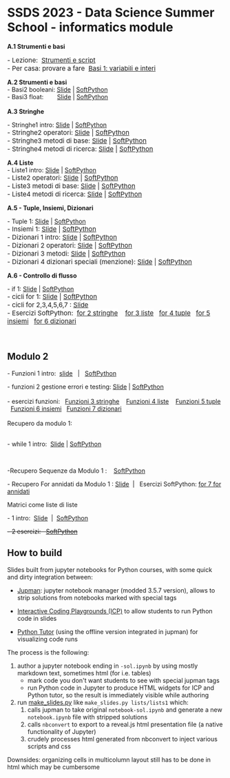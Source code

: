 # SSDS 2023 - Data Science Summer School - informatics module



<p dir="ltr" style="text-align: left;"></p>
<p><strong>A.1 Strumenti e basi</strong><br></p>
<span style="font-size: 0.9375rem;">- Lezione:&nbsp;&nbsp;</span><a href="https://it.softpython.org/tools/tools-sol.html" target="_blank" style="background-color: rgb(255, 255, 255); font-size: 0.9375rem;">Strumenti e script</a><br><span style="font-size: 0.9375rem;">- Per casa: provare a fare&nbsp;&nbsp;</span><a href="https://it.softpython.org/basics/basics1-ints-sol.html" target="_blank" style="background-color: rgb(255, 255, 255); font-size: 0.9375rem;">Basi 1: variabili e interi</a></p><strong>A.2 Strumenti e basi</strong><br>- Basi2 booleani:&nbsp;<a href="https://lucademenego99.github.io/icp-slides/python-summer-school/basics2-bools#/" target="_blank">Slide</a>&nbsp;|&nbsp;<a href="https://it.softpython.org/basics/basics2-bools-sol.html" target="_blank">SoftPython</a><br>- Basi3 float: &nbsp; &nbsp; &nbsp;&nbsp;&nbsp;<a href="https://lucademenego99.github.io/icp-slides/python-summer-school/basics3-floats#/" target="_blank">Slide</a>&nbsp;|&nbsp;<a href="https://it.softpython.org/basics/basics3-floats-sol.html" target="_blank">SoftPython</a><br><br><strong>A.3 Stringhe&nbsp;</strong><br>
<p dir="ltr">- Stringhe1 intro:&nbsp;<a href="https://lucademenego99.github.io/icp-slides/python-summer-school/strings1#/" target="_blank">Slide</a>&nbsp;|&nbsp;<a href="https://it.softpython.org/strings/strings1-sol.html" target="_blank">SoftPython</a><br><span style="font-size: 0.9375rem;">- Stringhe2 operatori:&nbsp;</span><a href="https://lucademenego99.github.io/icp-slides/python-summer-school/strings2#/" target="_blank" title="https://lucademenego99.github.io/icp-slides/python-summer-school/strings2#/" style="background-color: rgb(255, 255, 255); font-size: 0.9375rem;">Slide</a><span style="font-size: 0.9375rem;">&nbsp;|&nbsp;</span><a href="https://it.softpython.org/strings/strings2-sol.html" target="_blank" title="https://it.softpython.org/strings/strings2-sol.html" style="background-color: rgb(255, 255, 255); font-size: 0.9375rem;">SoftPython</a><br><span style="font-size: 0.9375rem;">- Stringhe3 metodi di base:&nbsp;</span><a href="https://lucademenego99.github.io/icp-slides/python-summer-school/strings3#/" target="_blank" title="https://lucademenego99.github.io/icp-slides/python-summer-school/strings3#/" style="background-color: rgb(255, 255, 255); font-size: 0.9375rem;">Slide</a><span style="font-size: 0.9375rem;">&nbsp;|&nbsp;</span><a href="https://it.softpython.org/strings/strings3-sol.html" target="_blank" title="https://it.softpython.org/strings/strings3-sol.html" style="background-color: rgb(255, 255, 255); font-size: 0.9375rem;">SoftPython</a><br><span style="font-size: 0.9375rem;">- Stringhe4 metodi di ricerca:&nbsp;</span><a href="https://lucademenego99.github.io/icp-slides/python-summer-school/strings4#/" target="_blank" title="https://lucademenego99.github.io/icp-slides/python-summer-school/strings4#/" style="background-color: rgb(255, 255, 255); font-size: 0.9375rem;">Slide</a><span style="font-size: 0.9375rem;">&nbsp;|&nbsp;</span><a href="https://it.softpython.org/strings/strings4-sol.html" target="_blank" title="https://it.softpython.org/strings/strings4-sol.html" style="background-color: rgb(255, 255, 255); font-size: 0.9375rem;">SoftPython</a></p>
<p dir="ltr"><strong>A.4 Liste</strong><br>- Liste1 intro:&nbsp;<a href="https://davidleoni.github.io/ssds-2023/lists/lists1.slides.html" target="_blank" title="https://davidleoni.github.io/ssds-2023/lists/lists1.slides.html">Slide</a>&nbsp;|&nbsp;<a href="https://it.softpython.org/lists/lists1-sol.html" target="_blank" title="https://it.softpython.org/lists/lists1-sol.html">SoftPython</a><br><span style="font-size: 0.9375rem;">- Liste2 operatori:&nbsp;</span><a href="https://davidleoni.github.io/ssds-2023/lists/lists2.slides.html" target="_blank" title="https://davidleoni.github.io/ssds-2023/lists/lists2.slides.html" style="background-color: rgb(255, 255, 255); font-size: 0.9375rem;">Slide</a><span style="font-size: 0.9375rem;">&nbsp;|&nbsp;</span><a href="https://it.softpython.org/lists/lists2-sol.html" target="_blank" title="https://it.softpython.org/lists/lists2-sol.html" style="background-color: rgb(255, 255, 255); font-size: 0.9375rem;">SoftPython</a><br><span style="font-size: 0.9375rem;">- Liste3 metodi di base:&nbsp;</span><a href="https://davidleoni.github.io/ssds-2023/lists/lists3.slides.html" target="_blank" title="https://davidleoni.github.io/ssds-2023/lists/lists3.slides.html" style="background-color: rgb(255, 255, 255); font-size: 0.9375rem;">Slide</a><span style="font-size: 0.9375rem;">&nbsp;|&nbsp;</span><a href="https://it.softpython.org/lists/lists3-sol.html" target="_blank" title="https://it.softpython.org/lists/lists3-sol.html" style="background-color: rgb(255, 255, 255); font-size: 0.9375rem;">SoftPython</a><br><span style="font-size: 0.9375rem;">- Liste4 metodi di ricerca:&nbsp;</span><a href="https://davidleoni.github.io/ssds-2023/lists/lists4.slides.html" target="_blank" title="https://davidleoni.github.io/ssds-2023/lists/lists4.slides.html" style="background-color: rgb(255, 255, 255); font-size: 0.9375rem;">Slide</a><span style="font-size: 0.9375rem;">&nbsp;|&nbsp;</span><a href="https://it.softpython.org/lists/lists4-sol.html" target="_blank" title="https://it.softpython.org/lists/lists4-sol.html" style="background-color: rgb(255, 255, 255); font-size: 0.9375rem;">SoftPython</a></p>
<p dir="ltr"><strong>A.5 - Tuple, Insiemi, Dizionari</strong><br></p>
<p dir="ltr">- Tuple 1:&nbsp;<a href="https://davidleoni.github.io/ssds-2023/tuples/tuples1.slides.html" target="_blank" title="https://davidleoni.github.io/ssds-2023/tuples/tuples1.slides.html">Slide</a>&nbsp;|&nbsp;<a href="https://it.softpython.org/tuples/tuples1-sol.html" target="_blank" title="https://it.softpython.org/tuples/tuples1-sol.html">SoftPython</a><br><span style="font-size: 0.9375rem;">- Insiemi 1:&nbsp;</span><a href="https://davidleoni.github.io/ssds-2023/sets/sets1.slides.html" target="_blank" title="https://davidleoni.github.io/ssds-2023/sets/sets1.slides.html" style="background-color: rgb(255, 255, 255); font-size: 0.9375rem;">Slide</a><span style="font-size: 0.9375rem;">&nbsp;|&nbsp;</span><a href="https://it.softpython.org/sets/sets1-sol.html" target="_blank" title="https://it.softpython.org/sets/sets1-sol.html" style="background-color: rgb(255, 255, 255); font-size: 0.9375rem;">SoftPython</a><br><span style="font-size: 0.9375rem;">- Dizionari 1 intro:&nbsp;</span><a href="https://davidleoni.github.io/ssds-2023/dictionaries/dictionaries1.slides.html" target="_blank" title="https://davidleoni.github.io/ssds-2023/dictionaries/dictionaries1.slides.html" style="background-color: rgb(255, 255, 255); font-size: 0.9375rem;">Slide</a><span style="font-size: 0.9375rem;">&nbsp;|&nbsp;</span><a href="https://it.softpython.org/dictionaries/dictionaries1-sol.html" target="_blank" title="https://it.softpython.org/dictionaries/dictionaries1-sol.html" style="background-color: rgb(255, 255, 255); font-size: 0.9375rem;">SoftPython</a><br><span style="font-size: 0.9375rem;">- Dizionari 2 operatori:&nbsp;</span><a href="https://davidleoni.github.io/ssds-2023/dictionaries/dictionaries2.slides.html" target="_blank" title="https://davidleoni.github.io/ssds-2023/dictionaries/dictionaries2.slides.html" style="background-color: rgb(255, 255, 255); font-size: 0.9375rem;">Slide</a><span style="font-size: 0.9375rem;">&nbsp;|&nbsp;</span><a href="https://it.softpython.org/dictionaries/dictionaries2-sol.html" target="_blank" title="https://it.softpython.org/dictionaries/dictionaries2-sol.html" style="background-color: rgb(255, 255, 255); font-size: 0.9375rem;">SoftPython</a><br><span style="font-size: 0.9375rem;">- Dizionari 3 metodi:&nbsp;</span><a href="https://davidleoni.github.io/ssds-2023/dictionaries/dictionaries3.slides.html" target="_blank" title="https://davidleoni.github.io/ssds-2023/dictionaries/dictionaries3.slides.html" style="background-color: rgb(255, 255, 255); font-size: 0.9375rem;">Slide</a><span style="font-size: 0.9375rem;">&nbsp;|&nbsp;</span><a href="https://it.softpython.org/dictionaries/dictionaries3-sol.html" target="_blank" title="https://it.softpython.org/dictionaries/dictionaries3-sol.html" style="background-color: rgb(255, 255, 255); font-size: 0.9375rem;">SoftPython</a><br><span style="font-size: 0.9375rem;">- Dizionari 4 dizionari speciali (menzione):&nbsp;</span><a href="https://davidleoni.github.io/ssds-2023/dictionaries/dictionaries4.slides.html" target="_blank" title="https://davidleoni.github.io/ssds-2023/dictionaries/dictionaries4.slides.html" style="background-color: rgb(255, 255, 255); font-size: 0.9375rem;">Slide</a><span style="font-size: 0.9375rem;">&nbsp;|&nbsp;</span><a href="https://it.softpython.org/dictionaries/dictionaries4-sol.html" target="_blank" title="https://it.softpython.org/dictionaries/dictionaries4-sol.html" style="background-color: rgb(255, 255, 255); font-size: 0.9375rem;">SoftPython</a></p>
<p dir="ltr"><strong>A.6 - Controllo di flusso</strong><br></p>
<p dir="ltr">- if 1:&nbsp;<a href="https://davidleoni.github.io/ssds-2023/if/if1.slides.html" target="_blank" title="https://davidleoni.github.io/ssds-2023/if/if1.slides.html">Slide</a>&nbsp;|&nbsp;<a href="https://it.softpython.org/if/if1-sol.html" target="_blank" title="https://it.softpython.org/if/if1-sol.html">SoftPython</a><br><span style="font-size: 0.9375rem;">- cicli for 1:&nbsp;</span><a href="https://davidleoni.github.io/ssds-2023/for/for1.slides.html" target="_blank" title="https://davidleoni.github.io/ssds-2023/for/for1.slides.html" style="background-color: rgb(255, 255, 255); font-size: 0.9375rem;">Slide</a><span style="font-size: 0.9375rem;">&nbsp;|&nbsp;</span><a href="https://it.softpython.org/for/for1-intro-sol.html" target="_blank" title="https://it.softpython.org/for/for1-intro-sol.html" style="background-color: rgb(255, 255, 255); font-size: 0.9375rem;">SoftPython</a><br><span style="font-size: 0.9375rem;">- cicli&nbsp;for 2,3,4,5,6,7 :&nbsp;</span><a href="https://davidleoni.github.io/ssds-2023/for/for2.slides.html" target="_blank" title="https://davidleoni.github.io/ssds-2023/for/for2.slides.html" style="background-color: rgb(255, 255, 255); font-size: 0.9375rem;">Slide</a><span style="font-size: 0.9375rem;">&nbsp;<br></span><span style="font-size: 0.9375rem;">- Esercizi SoftPython:&nbsp;&nbsp;</span><a href="https://it.softpython.org/for/for2-strings-sol.html" target="_blank" style="background-color: rgb(255, 255, 255); font-size: 0.9375rem;">for 2 stringhe</a><span style="font-size: 0.9375rem;">&nbsp; &nbsp;&nbsp;</span><a href="https://it.softpython.org/for/for3-lists-sol.html" target="_blank" style="background-color: rgb(255, 255, 255); font-size: 0.9375rem;">for 3 liste</a><span style="font-size: 0.9375rem;">&nbsp; &nbsp;</span><a href="https://it.softpython.org/for/for4-tuples-sol.html" target="_blank" title="https://it.softpython.org/for/for4-tuples-sol.html" style="background-color: rgb(255, 255, 255); font-size: 0.9375rem;">for 4 tuple</a><span style="font-size: 0.9375rem;">&nbsp; &nbsp;</span><a href="https://it.softpython.org/for/for5-sets-sol.html" target="_blank" style="background-color: rgb(255, 255, 255); font-size: 0.9375rem;">for 5 insiemi</a><span style="font-size: 0.9375rem;">&nbsp; &nbsp;</span><a href="https://it.softpython.org/for/for6-dictionaries-sol.html" target="_blank" style="background-color: rgb(255, 255, 255); font-size: 0.9375rem;">for 6 dizionari</a><span style="font-size: 0.9375rem;">&nbsp;&nbsp;</span></p><br>
<p></p>


## Modulo 2

<p dir="ltr" style="text-align: left;">- Funzioni 1 intro:&nbsp; <a href="http://davidleoni.github.io/ssds-2023/functions/fun1-intro.slides.html">slide</a>&nbsp; &nbsp;|&nbsp; &nbsp;<a href="https://it.softpython.org/functions/fun1-intro-sol.html" target="_blank">SoftPython</a>
    
<p dir="ltr" style="text-align: left;"></p>- funzioni 2 gestione errori e testing:&nbsp;<a href="https://davidleoni.github.io/ssds-2023/functions/fun2-errors-and-testing.slides.html#/" target="_blank">Slide</a>&nbsp;|&nbsp;<a href="https://it.softpython.org/functions/fun2-errors-and-testing-sol.html" target="_blank" title="https://it.softpython.org/functions/fun2-errors-and-testing-sol.html">SoftPython</a>&nbsp;&nbsp;<br><br>- esercizi funzioni:&nbsp; &nbsp;<a href="https://it.softpython.org/functions/fun3-strings-sol.html" target="_blank">Funzioni 3 stringhe</a>&nbsp; &nbsp; <a href="https://it.softpython.org/functions/fun4-lists-sol.html">Funzioni 4 liste</a>&nbsp; &nbsp;&nbsp;<a href="https://it.softpython.org/functions/fun5-tuples-sol.html#" target="_blank">Funzioni 5 tuple</a>&nbsp; &nbsp; <a href="https://it.softpython.org/functions/fun6-sets-sol.html" target="_blank">Funzioni 6 insiemi</a>&nbsp; &nbsp;<a href="https://it.softpython.org/functions/fun7-dictionaries-sol.html" target="_blank">Funzioni 7 dizionari</a><br><br>Recupero da modulo 1:<br><br>
<p dir="ltr" style="text-align: left;">- while 1 intro:&nbsp; <a href="https://davidleoni.github.io/ssds-2023/while/while1.slides.html#/" target="_blank">Slide</a> | <a href="https://it.softpython.org/while/while1-sol.html" target="_blank">SoftPython</a></p>

<p dir="ltr" style="text-align: left;"><br></p>
<p dir="ltr" style="text-align: left;">-Recupero Sequenze da Modulo 1 :&nbsp; &nbsp;&nbsp;<a href="https://it.softpython.org/sequences/sequences1-sol.html" target="_blank">SoftPython</a></p>
<p dir="ltr" style="text-align: left;">- Recupero For annidati da Modulo 1 :&nbsp;<a href="https://davidleoni.github.io/ssds-2023/for/for2.slides.html#/6" target="_blank" title="https://davidleoni.github.io/ssds-2023/for/for2.slides.html#/6">Slide</a>&nbsp; |&nbsp;&nbsp;&nbsp;Esercizi SoftPython:&nbsp;<a href="https://it.softpython.org/for/for7-nested-sol.html" target="_blank" title="https://it.softpython.org/for/for7-nested-sol.html">for 7 for annidati</a>&nbsp;&nbsp;<br></p>
<p dir="ltr" style="text-align: left;">Matrici come liste di liste&nbsp;</p>
<p dir="ltr" style="text-align: left;">- 1 intro:&nbsp; <a href="https://davidleoni.github.io/ssds-2023/matrices-lists/matrices-lists1.slides.html" target="_blank">Slide</a>&nbsp; |&nbsp; <a href="https://it.softpython.org/matrices-lists/matrices-lists1-sol.html" target="_blank">SoftPython</a>&nbsp; </p>
<p dir="ltr" style="text-align: left;"><del>- 2 esercizi:&nbsp;&nbsp;&nbsp;</del><a href="https://it.softpython.org/matrices-lists/matrices-lists2-sol.html" target="_blank"><del>SoftPython</del></a>&nbsp; &nbsp;<br></p>


## How to build

Slides built from jupyter notebooks for Python courses, with some quick and dirty integration between:

- [Jupman](https://github.com/DavidLeoni/jupman): jupyter notebook manager (modded 3.5.7 version), allows  to strip solutions from notebooks marked with special tags

- [Interactive Coding Playgrounds (ICP)](https://github.com/lucademenego99/icp-bundle) to allow students to run Python code in slides

- [Python Tutor](https://pythontutor.com/) (using the offline version integrated in jupman) for visualizing code runs

The process is the following:

1. author a jupyter notebook ending in `-sol.ipynb` by using mostly markdown text, sometimes html (for i.e. tables) 
    - mark code you don't want students to see with special jupman tags
    - run Python code in Jupyter to produce HTML widgets for ICP and Python tutor, so the result is immediately visible while authoring
2. run [make_slides.py](make_slides.py) like `make_slides.py lists/lists1` which:
    1. calls jupman to take original `notebook-sol.ipynb` and generate a new `notebook.ipynb` file with stripped solutions 
    2. calls `nbconvert` to export to a reveal.js html presentation file  (a native functionality of Jupyter) 
    3. crudely processes html generated from nbconvert to inject various scripts and css


Downsides: organizing cells in multicolumn layout still has to be done in html which may be cumbersome

